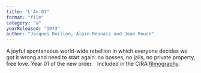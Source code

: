 ```yaml
---
title: "L'An 01"
format: "film"
category: "a"
yearReleased: "1973"
author: "Jacques Doillon, Alain Resnais and Jean Rouch"
---
```

 A joyful spontaneous world-wide rebellion in which everyone decides we got it  wrong and need to start again: no bosses, no jails, no private property, free  love. Year 01 of the new order.
  
 Included in the CIRA <a href="biblio.htm#CIRA">filmography</a>.
  
